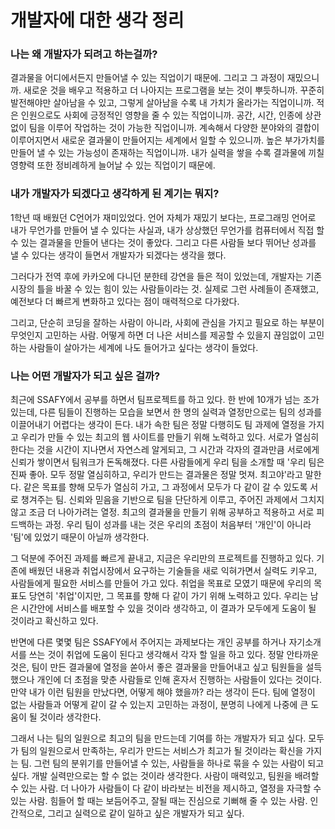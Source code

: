

# 개발자에 대한 생각 정리

### 나는 왜 개발자가 되려고 하는걸까? 

결과물을 어디에서든지 만들어낼 수 있는 직업이기 때문에. 그리고 그 과정이 재밌으니까. 새로운 것을 배우고 적용하고 더 나아지는 프로그램을 보는 것이 뿌듯하니까. 꾸준히 발전해야만 살아남을 수 있고, 그렇게 살아남을 수록 내 가치가 올라가는 직업이니까. 적은 인원으로도 사회에 긍정적인 영향을 줄 수 있는 직업이니까. 공간, 시간, 인종에 상관없이 팀을 이루어 작업하는 것이 가능한 직업이니까. 계속해서 다양한 분야와의 결합이 이루어지면서 새로운 결과물이 만들어지는 세계에서 일할 수 있으니까. 높은 부가가치를 만들어 낼 수 있는 가능성이 존재하는 직업이니까. 내가 실력을 쌓을 수록 결과물에 끼칠 영향력 또한 정비례하게 늘어날 수 있는 직업이기 때문에.

### 내가 개발자가 되겠다고 생각하게 된 계기는 뭐지?

1학년 때 배웠던 C언어가 재미있었다. 언어 자체가 재밌기 보다는, 프로그래밍 언어로 내가 무언가를 만들어 낼 수 있다는 사실과, 내가 상상했던 무언가를 컴퓨터에서 직접 할 수 있는 결과물을 만들어 낸다는 것이 좋았다. 그리고 다른 사람들 보다 뛰어난 성과를 낼 수 있다는 생각이 들면서 개발자가 되겠다는 생각을 했다.

그러다가 전역 후에 카카오에 다니던 분한테 강연을 들은 적이 있었는데, 개발자는 기존 시장의 틀을 바꿀 수 있는 힘이 있는 사람들이라는 것. 실제로 그런 사례들이 존재했고, 예전보다 더 빠르게 변화하고 있다는 점이 매력적으로 다가왔다.

그리고, 단순히 코딩을 잘하는 사람이 아니라, 사회에 관심을 가지고 필요로 하는 부분이 무엇인지 고민하는 사람. 어떻게 하면 더 나은 서비스를 제공할 수 있을지 끊임없이 고민하는 사람들이 살아가는 세계에 나도 들어가고 싶다는 생각이 들었다.

### 나는 어떤 개발자가 되고 싶은 걸까?

최근에 SSAFY에서 공부를 하면서 팀프로젝트를 하고 있다. 한 반에 10개가 넘는 조가 있는데, 다른 팀들이 진행하는 모습을 보면서 한 명의 실력과 열정만으로는 팀의 성과를 이끌어내기 어렵다는 생각이 든다. 내가 속한 팀은 정말 다행히도 팀 과제에 열정을 가지고 우리가 만들 수 있는 최고의 웹 사이트를 만들기 위해 노력하고 있다. 서로가 열심히 한다는 것을 시간이 지나면서 자연스레 알게되고, 그 시간과 각자의 결과만큼 서로에게 신뢰가 쌓이면서 팀워크가 돈독해졌다. 다른 사람들에게 우리 팀을 소개할 때 '우리 팀은 진짜 좋아. 모두 정말 열심히하고, 우리가 만드는 결과물은 정말 멋져. 최고야'라고 말한다. 같은 목표를 향해 모두가 열심히 가고, 그 과정에서 모두가 다 같이 갈 수 있도록 서로 챙겨주는 팀. 신뢰와 믿음을 기반으로 팀을 단단하게 이루고, 주어진 과제에서 그치지 않고 조금 더 나아가려는 열정. 최고의 결과물을 만들기 위해 공부하고 적용하고 서로 피드백하는 과정. 우리 팀이 성과를 내는 것은 우리의 초점이 처음부터 '개인'이 아니라 '팀'에 있었기 때문이 아닐까 생각한다.

그 덕분에 주어진 과제를 빠르게 끝내고, 지금은 우리만의 프로젝트를 진행하고 있다. 기존에 배웠던 내용과 취업시장에서 요구하는 기술들을 새로 익혀가면서 실력도 키우고, 사람들에게 필요한 서비스를 만들어 가고 있다. 취업을 목표로 모였기 때문에 우리의 목표도 당연히 '취업'이지만, 그 목표를 향해 다 같이 가기 위해 노력하고 있다. 우리는 남은 시간안에 서비스를 배포할 수 있을 것이라 생각하고, 이 결과가 모두에게 도움이 될 것이라고 확신하고 있다.

반면에 다른 몇몇 팀은 SSAFY에서 주어지는 과제보다는 개인 공부를 하거나 자기소개서를 쓰는 것이 취업에 도움이 된다고 생각해서 각자 할 일을 하고 있다. 정말 안타까운 것은, 팀이 만든 결과물에 열정을 쏟아서 좋은 결과물을 만들어내고 싶고 팀원들을 설득했으나 개인에 더 초점을 맞춘 사람들로 인해 혼자서 진행하는 사람들이 있다는 것이다. 만약 내가 이런 팀원을 만났다면, 어떻게 해야 했을까? 라는 생각이 든다. 팀에 열정이 없는 사람들과 어떻게 같이 갈 수 있는지 고민하는 과정이, 분명히 나에게 나중에 큰 도움이 될 것이라 생각한다.

그래서 나는 팀의 일원으로 최고의 팀을 만드는데 기여를 하는 개발자가 되고 싶다.
모두가 팀의 일원으로서 만족하는, 우리가 만드는 서비스가 최고가 될 것이라는 확신을 가지는 팀.
그런 팀의 분위기를 만들어낼 수 있는, 사람들을 하나로 묶을 수 있는 사람이 되고 싶다.
개발 실력만으로는 할 수 없는 것이라 생각한다. 사람이 매력있고, 팀원을 배려할 수 있는 사람.
더 나아가 사람들이 다 같이 바라보는 비전을 제시하고, 열정을 자극할 수 있는 사람.
힘들어 할 때는 보듬어주고, 잘될 때는 진심으로 기뻐해 줄 수 있는 사람.
인간적으로, 그리고 실력으로 같이 일하고 싶은 개발자가 되고 싶다.